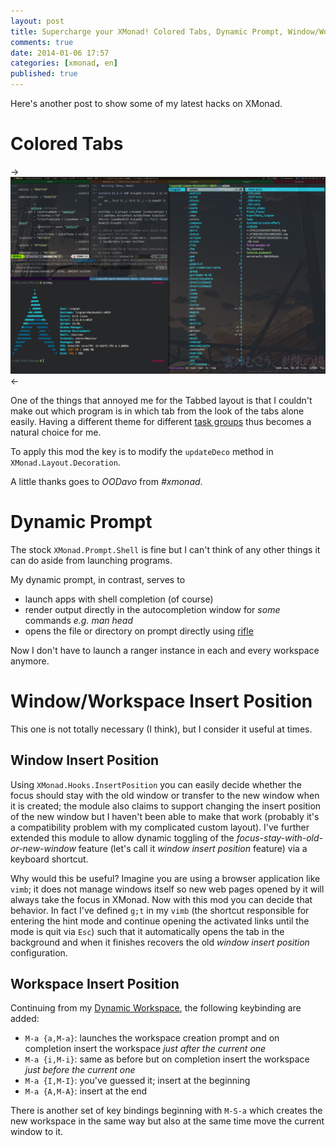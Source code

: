 ```yaml
---
layout: post
title: Supercharge your XMonad! Colored Tabs, Dynamic Prompt, Window/Workspace Insert Position
comments: true
date: 2014-01-06 17:57
categories: [xmonad, en]
published: true
---
```


Here's another post to show some of my latest hacks on XMonad.

Colored Tabs
============

->![](/images/xmonad/color_tabs.png)<-

One of the things that annoyed me for the Tabbed layout is that I couldn't make out which program is in which tab from the look of the tabs alone easily. Having a different theme for different [task groups](http://lynnard.me/blog/2013/11/05/building-a-vim-like-xmonad-prompt-task-groups-topical-workspaces-float-styles-and-more/#task_group) thus becomes a natural choice for me.

To apply this mod the key is to modify the `updateDeco` method in `XMonad.Layout.Decoration`.

A little thanks goes to *OODavo* from *#xmonad*.

Dynamic Prompt
==============

The stock `XMonad.Prompt.Shell` is fine but I can't think of any other things it can do aside from launching programs.

My dynamic prompt, in contrast, serves to

* launch apps with shell completion (of course)
* render output directly in the autocompletion window for *some* commands *e.g. man head*
* opens the file or directory on prompt directly using [rifle](http://ranger.nongnu.org/)

Now I don't have to launch a ranger instance in each and every workspace anymore.

Window/Workspace Insert Position
================================

This one is not totally necessary (I think), but I consider it useful at times.

Window Insert Position
----------------------

Using `XMonad.Hooks.InsertPosition` you can easily decide whether the focus should stay with the old window or transfer to the new window when it is created; the module also claims to support changing the insert position of the new window but I haven't been able to make that work (probably it's a compatibility problem with my complicated custom layout). I've further extended this module to allow dynamic toggling of the *focus-stay-with-old-or-new-window* feature (let's call it *window insert position* feature) via a keyboard shortcut.

Why would this be useful? Imagine you are using a browser application like `vimb`; it does not manage windows itself so new web pages opened by it will always take the focus in XMonad. Now with this mod you can decide that behavior. In fact I've defined `g;t` in my `vimb` (the shortcut responsible for entering the hint mode and continue opening the activated links until the mode is quit via `Esc`) such that it automatically opens the tab in the background and when it finishes recovers the old *window insert position* configuration.

Workspace Insert Position
-------------------------

Continuing from my [Dynamic Workspace](http://lynnard.me/blog/2013/11/05/building-a-vim-like-xmonad-prompt-task-groups-topical-workspaces-float-styles-and-more/#task_group), the following keybinding are added:

* `M-a {a,M-a}`: launches the workspace creation prompt and on completion insert the workspace *just after the current one*
* `M-a {i,M-i}`: same as before but on completion insert the workspace *just before the current one*
* `M-a {I,M-I}`: you've guessed it; insert at the beginning
* `M-a {A,M-A}`: insert at the end

There is another set of key bindings beginning with `M-S-a` which creates the new workspace in the same way but also at the same time move the current window to it.
